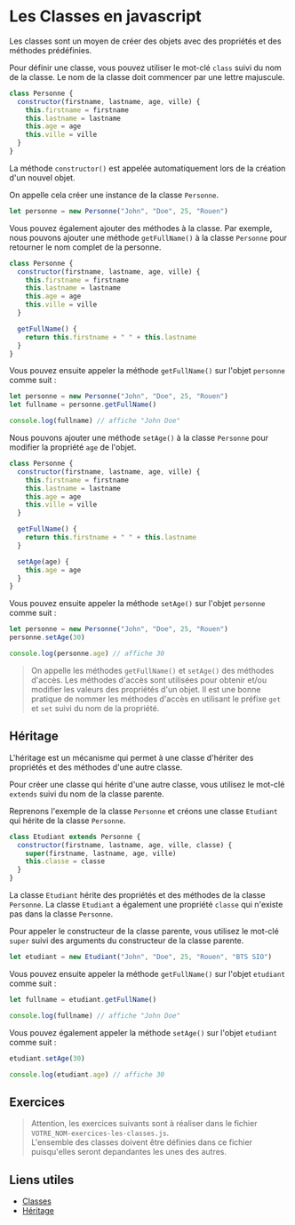 # Les Classes en javascript

Les classes sont un moyen de créer des objets avec des propriétés et des méthodes prédéfinies.

Pour définir une classe, vous pouvez utiliser le mot-clé `class` suivi du nom de la classe. Le nom de la classe doit commencer par une lettre majuscule.

```javascript
class Personne {
  constructor(firstname, lastname, age, ville) {
    this.firstname = firstname
    this.lastname = lastname
    this.age = age
    this.ville = ville
  }
}
```

La méthode `constructor()` est appelée automatiquement lors de la création d'un nouvel objet.

On appelle cela créer une instance de la classe `Personne`.

```javascript
let personne = new Personne("John", "Doe", 25, "Rouen")
```

Vous pouvez également ajouter des méthodes à la classe. Par exemple, nous pouvons ajouter une méthode `getFullName()` à la classe `Personne` pour retourner le nom complet de la personne.

```javascript
class Personne {
  constructor(firstname, lastname, age, ville) {
    this.firstname = firstname
    this.lastname = lastname
    this.age = age
    this.ville = ville
  }

  getFullName() {
    return this.firstname + " " + this.lastname
  }
}
```

Vous pouvez ensuite appeler la méthode `getFullName()` sur l'objet `personne` comme suit :

```javascript
let personne = new Personne("John", "Doe", 25, "Rouen")
let fullname = personne.getFullName()

console.log(fullname) // affiche "John Doe"
```

Nous pouvons ajouter une méthode `setAge()` à la classe `Personne` pour modifier la propriété `age` de l'objet.

```javascript
class Personne {
  constructor(firstname, lastname, age, ville) {
    this.firstname = firstname
    this.lastname = lastname
    this.age = age
    this.ville = ville
  }

  getFullName() {
    return this.firstname + " " + this.lastname
  }

  setAge(age) {
    this.age = age
  }
}
```

Vous pouvez ensuite appeler la méthode `setAge()` sur l'objet `personne` comme suit :

```javascript
let personne = new Personne("John", "Doe", 25, "Rouen")
personne.setAge(30)

console.log(personne.age) // affiche 30
```

> On appelle les méthodes `getFullName()` et `setAge()` des méthodes d'accès. Les méthodes d'accès sont utilisées pour obtenir et/ou modifier les valeurs des propriétés d'un objet. Il est une bonne pratique de nommer les méthodes d'accès en utilisant le préfixe `get` et `set` suivi du nom de la propriété.

## Héritage

L'héritage est un mécanisme qui permet à une classe d'hériter des propriétés et des méthodes d'une autre classe.

Pour créer une classe qui hérite d'une autre classe, vous utilisez le mot-clé `extends` suivi du nom de la classe parente.

Reprenons l'exemple de la classe `Personne` et créons une classe `Etudiant` qui hérite de la classe `Personne`.

```javascript
class Etudiant extends Personne {
  constructor(firstname, lastname, age, ville, classe) {
    super(firstname, lastname, age, ville)
    this.classe = classe
  }
}
```

La classe `Etudiant` hérite des propriétés et des méthodes de la classe `Personne`. La classe `Etudiant` a également une propriété `classe` qui n'existe pas dans la classe `Personne`.

Pour appeler le constructeur de la classe parente, vous utilisez le mot-clé `super` suivi des arguments du constructeur de la classe parente.

```javascript
let etudiant = new Etudiant("John", "Doe", 25, "Rouen", "BTS SIO")
```

Vous pouvez ensuite appeler la méthode `getFullName()` sur l'objet `etudiant` comme suit :

```javascript
let fullname = etudiant.getFullName()

console.log(fullname) // affiche "John Doe"
```

Vous pouvez également appeler la méthode `setAge()` sur l'objet `etudiant` comme suit :

```javascript
etudiant.setAge(30)

console.log(etudiant.age) // affiche 30
```

## Exercices

> Attention, les exercices suivants sont à réaliser dans le fichier `VOTRE_NOM-exercices-les-classes.js`.  
> L'ensemble des classes doivent être définies dans ce fichier puisqu'elles seront depandantes les unes des autres.

## Liens utiles

- [Classes](https://developer.mozilla.org/fr/docs/Web/JavaScript/Reference/Classes)
- [Héritage](https://developer.mozilla.org/fr/docs/Web/JavaScript/Reference/Classes/extends)
